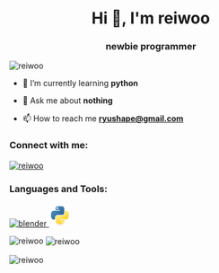 <h1 align="center">Hi 👋, I'm reiwoo</h1>
<h3 align="center">newbie programmer</h3>

<p align="left"> <img src="https://komarev.com/ghpvc/?username=reiwoo&label=Profile%20views&color=0e75b6&style=flat" alt="reiwoo" /> </p>

- 🌱 I’m currently learning **python**

- 💬 Ask me about **nothing**

- 📫 How to reach me **ryushape@gmail.com**

<h3 align="left">Connect with me:</h3>
<p align="left">
<a href="https://www.youtube.com/c/reiwoo" target="blank"><img align="center" src="https://raw.githubusercontent.com/rahuldkjain/github-profile-readme-generator/master/src/images/icons/Social/youtube.svg" alt="reiwoo" height="30" width="40" /></a>
</p>

<h3 align="left">Languages and Tools:</h3>
<p align="left"> <a href="https://www.blender.org/" target="_blank" rel="noreferrer"> <img src="https://download.blender.org/branding/community/blender_community_badge_white.svg" alt="blender" width="40" height="40"/> </a> <a href="https://www.python.org" target="_blank" rel="noreferrer"> <img src="https://raw.githubusercontent.com/devicons/devicon/master/icons/python/python-original.svg" alt="python" width="40" height="40"/> </a> </p>

<p><img align="left" src="https://github-readme-stats.vercel.app/api/top-langs?username=reiwoo&show_icons=true&locale=en&layout=compact" alt="reiwoo" /></p>

<p>&nbsp;<img align="center" src="https://github-readme-stats.vercel.app/api?username=reiwoo&show_icons=true&locale=en" alt="reiwoo" /></p>

<p><img align="center" src="https://github-readme-streak-stats.herokuapp.com/?user=reiwoo&" alt="reiwoo" /></p>
